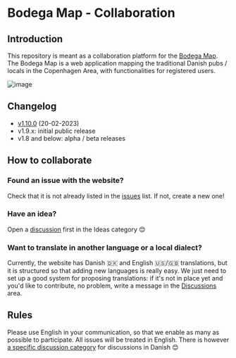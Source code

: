 # Bodega Map - Collaboration

## Introduction

This repository is meant as a collaboration platform for the [Bodega Map](https://www.bodegamap.com). The Bodega Map is a web application mapping the traditional Danish pubs / locals in the Copenhagen Area, with functionalities for registered users.

![image](https://user-images.githubusercontent.com/10244927/218881806-fdea9abe-1264-4ece-9d1c-c1b532c473f2.png)

## Changelog

- [v1.10.0](https://github.com/tmlmt/bodegamap-collab/discussions/21) (20-02-2023)
- v1.9.x: initial public release
- v1.8 and below: alpha / beta releases

## How to collaborate

### Found an issue with the website?

Check that it is not already listed in the [issues](https://github.com/tmlmt/bodegamap-collab/issues) list. If not, create a new one!

### Have an idea?

Open a [discussion](https://github.com/tmlmt/bodegamap-collab/discussions) first in the Ideas category 😊

### Want to translate in another language or a local dialect?

Currently, the website has Danish 🇩🇰 and English 🇺🇸/🇬🇧 translations, but it is structured so that adding new languages is really easy. We just need to set up a good system for proposing translations: if it's not in place yet and you'd like to contribute, no problem, write a message in the [Discussions](https://github.com/tmlmt/bodegamap-collab/discussions) area.

## Rules

Please use English in your communication, so that we enable as many as possible to participate. All issues will be treated in English. There is however [a specific discussion category](https://github.com/tmlmt/bodegamap-collab/discussions/categories/dansk) for discussions in Danish 😊
